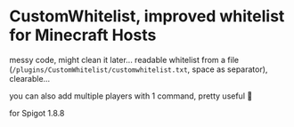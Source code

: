 # CustomWhitelist, improved whitelist for Minecraft Hosts

messy code, might clean it later... readable whitelist from a file (`/plugins/CustomWhitelist/customwhitelist.txt`, space as separator), clearable...

you can also add multiple players with 1 command, pretty useful 🤡

for Spigot 1.8.8

